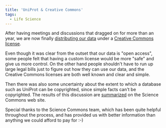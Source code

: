 ```yaml
---
title: 'UniProt & Creative Commons'
tags:
  - Life Science
---
```


After having meetings and discussions that dragged on for more than an year, we are now finally [distributing our data](http://www.uniprot.org/terms) under a [Creative Commons license](http://creativecommons.org/licenses/by-nd/2.5/).

Even though it was clear from the outset that our data is "open access", some people felt that having a custom license would be more "safe" and give us more control. On the other hand people shouldn't have to run up large legal bills just to figure out how they can use our data, and the Creative Commons licenses are both well known and clear and simple.

Then there was also some uncertainty about the extent to which a database such as UniProt can be copyrighted, since simple facts can't be copyrighted. The results of this discussion are [summarized](http://sciencecommons.org/data/dbfaq) on the Science Commons web site.

Special thanks to the Science Commons team, which has been quite helpful throughout the process, and has provided us with better information than anything we could afford to pay for :-)
